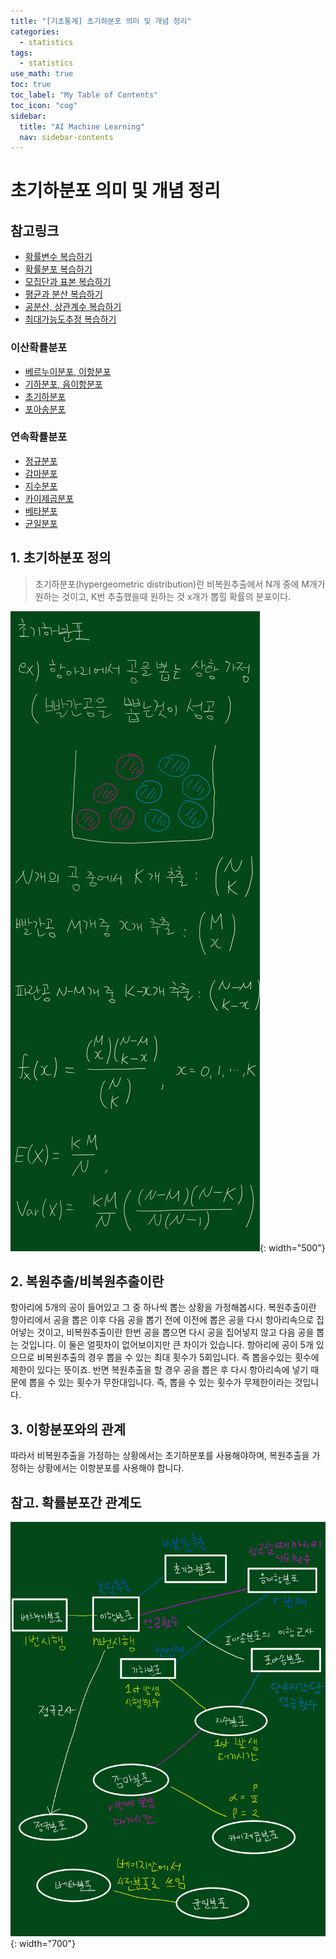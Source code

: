 ```yaml
---
title: "[기초통계] 초기하분포 의미 및 개념 정리" 
categories:
  - statistics
tags:
  - statistics
use_math: true
toc: true
toc_label: "My Table of Contents"
toc_icon: "cog"
sidebar:
  title: "AI Machine Learning"
  nav: sidebar-contents
---
```


# 초기하분포 의미 및 개념 정리

## 참고링크 
* [확률변수 복습하기](https://losskatsu.github.io/statistics/random-variable/)
* [확률분포 복습하기](https://losskatsu.github.io/statistics/prob-distribution/)
* [모집단과 표본 복습하기](https://losskatsu.github.io/statistics/population-sample/)
* [평균과 분산 복습하기](https://losskatsu.github.io/statistics/mean-vairance/) 
* [공분산, 상관계수 복습하기](https://losskatsu.github.io/statistics/cov-corr/) 
* [최대가능도추정 복습하기](https://losskatsu.github.io/statistics/mle/)
### 이산확률분포
* [베르누이분포, 이항분포](https://losskatsu.github.io/statistics/binomial/) 
* [기하분포, 음이항분포](https://losskatsu.github.io/statistics/geometric-negative/)
* [초기하분포](https://losskatsu.github.io/statistics/hypergeometric/)
* [포아송분포](https://losskatsu.github.io/statistics/poisson/)
### 연속확률분포
* [정규분포](https://losskatsu.github.io/statistics/normaldist/)
* [감마분포](https://losskatsu.github.io/statistics/gammadist/)
* [지수분포](https://losskatsu.github.io/statistics/exponentialdist/)
* [카이제곱분포](https://losskatsu.github.io/statistics/chisquareddist/)
* [베타분포](https://losskatsu.github.io/statistics/betadist/)
* [균일분포](https://losskatsu.github.io/statistics/uniformdist/)


## 1. 초기하분포 정의

> 초기하분포(hypergeometric distribution)란 비복원추출에서 N개 중에 M개가 원하는 것이고, K번 추출했을때 원하는 것 x개가 뽑힐 확률의 분포이다. 

![figure01](/assets/images/statistics/hypergeometric/hypergeometric01.jpg){: width="500"}


## 2. 복원추출/비복원추출이란

항아리에 5개의 공이 들어있고 그 중 하나씩 뽑는 상황을 가정해봅시다. 
복원추출이란 항아리에서 공을 뽑은 이후 다음 공을 뽑기 전에 이전에 뽑은 공을 다시 항아리속으로 집어넣는 것이고, 
비복원추출이란 한번 공을 뽑으면 다시 공을 집어넣지 않고 다음 공을 뽑는 것입니다. 
이 둘은 얼핏차이 없어보이지만 큰 차이가 있습니다. 
항아리에 공이 5개 있으므로 비복원추출의 경우 뽑을 수 있는 최대 횟수가 5회입니다. 즉 뽑을수있는 횟수에 제한이 있다는 뜻이죠. 
반면 복원추출을 할 경우 공을 뽑은 후 다시 항아리속에 넣기 때문에 뽑을 수 있는 횟수가 무한대입니다. 
즉, 뽑을 수 있는 횟수가 무제한이라는 것입니다. 


## 3. 이항분포와의 관계 

따라서 비복원추출을 가정하는 상황에서는 초기하분포를 사용해야하며, 
복원추출을 가정하는 상황에서는 이항분포를 사용해야 합니다. 

## 참고. 확률분포간 관계도

![figure100](/assets/images/statistics/dist_rel.jpg){: width="700"}


